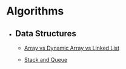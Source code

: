 # Algorithms

- ## Data Structures

  - [Array vs Dynamic Array vs Linked List](https://github.com/MS269/Algorithms/tree/main/Data%20Structures/Array%20vs%20Dynamic%20Array%20vs%20Linked%20List)

  - [Stack and Queue](https://github.com/MS269/Algorithms/tree/main/Data%20Structures/Stack%20and%20Queue)
